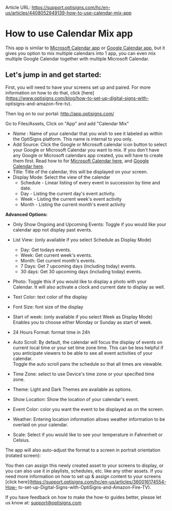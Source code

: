 Article URL: https://support.optisigns.com/hc/en-us/articles/4408052949139-how-to-use-calendar-mix-app

# How to use Calendar Mix app

This app is similar to [Microsoft Calendar
app](https://support.optisigns.com/hc/en-us/articles/360036250853) or [Google
Calendar app](https://support.optisigns.com/hc/en-us/articles/360019517953),
but it gives you option to mix multiple calendars into 1 app, you can even mix
multiple Google Calendar together with multiple Microsoft Calendar.

## **Let's jump in and get started:**

First, you will need to have your screens set up and paired. For more
information on how to do that, click
[here](https://www.optisigns.com/blog/how-to-set-up-digital-signs-with-
optisigns-and-amazon-fire-tv).

Then log on to our portal: <http://app.optisigns.com/>

Go to Files/Assets, Click on "App" and add "Calendar Mix"

  * _Name_ : Name of your calendar that you wish to see it labeled as within the OptiSigns platform. This name is internal to you only.
  * Add Source: Click the Google or Microsoft calendar icon button to select your Google or Microsoft Calendar you want to mix. If you don't have any Google or Microsoft calendars app created, you will have to create them first. Read how to for [Microsoft Calendar here](https://support.optisigns.com/hc/en-us/articles/360036250853), and [Google Calendar here](https://support.optisigns.com/hc/en-us/articles/360019517953).
  * Title: Title of the calendar, this will be displayed on your screen.
  * Display Mode: Select the view of the calendar 
    * Schedule - Linear listing of every event in succession by time and date.
    * Day - Listing the current day's event activity.
    * Week - Listing the current week's event activity
    * Month - Listing the current month's event activity

**Advanced Options:**

  * Only Show Ongoing and Upcoming Events: Toggle if you would like your calendar app not display past events.
  * List View: (only available if you select Schedule as Display Mode) 
    * Day: Get todays events.
    * Week: Get current week's events.
    * Month: Get current month's events.
    * 7 Days: Get 7 upcoming days (including today) events.
    * 30 days: Get 30 upcoming days (including today) events.
  * Photo: Toggle this if you would like to display a photo with your Calendar. It will also activate a clock and current date to display as well.
  * Text Color: text color of the display
  * Font Size: font size of the display
  * Start of week: (only available if you select Week as Display Mode) Enables you to choose either Monday or Sunday as start of week.
  * 24 Hours Format: format time in 24h
  * Auto Scroll: By default, the calendar will focus the display of events on current local time or your set time zone time. This can be less helpful if you anticipate viewers to be able to see all event activities of your calendar.   
Toggle the auto scroll pans the schedule so that all times are viewable.

  * Time Zone: select to use Device's time zone or your specified time zone.
  * Theme: Light and Dark Themes are available as options.
  * Show Location: Show the location of your calendar's event.
  * Event Color: color you want the event to be displayed as on the screen.
  * Weather: Entering location information allows weather information to be overlaid on your calendar.
  * Scale: Select if you would like to see your temperature in Fahrenheit or Celsius.

The app will also auto-adjust the format to a screen in portrait orientation
(rotated screen):

You then can assign this newly created asset to your screens to display, or
you can also use it in playlists, schedules, etc. like any other assets. If
you need more information on how to set up & assign content to your screens
[click here](https://support.optisigns.com/hc/en-us/articles/360016174554-How-
to-set-up-Digital-Signs-with-OptiSigns-and-Amazon-Fire-TV).

If you have feedback on how to make the how-to guides better, please let us
know at: [support@optisigns.com](mailto:support@optisigns.com)

